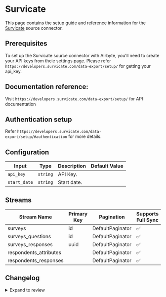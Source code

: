 # Survicate
This page contains the setup guide and reference information for the [Survicate](https://survicate.com/) source connector.

## Prerequisites
To set up the Survicate source connector with Airbyte, you'll need to create your API keys from theie settings page. Please refer `https://developers.survicate.com/data-export/setup/` for getting your api_key.

## Documentation reference:
Visit `https://developers.survicate.com/data-export/setup/` for API documentation

## Authentication setup
Refer `https://developers.survicate.com/data-export/setup/#authentication` for more details.

## Configuration

| Input | Type | Description | Default Value |
|-------|------|-------------|---------------|
| `api_key` | `string` | API Key.  |  |
| `start_date` | `string` | Start date.  |  |

## Streams
| Stream Name | Primary Key | Pagination | Supports Full Sync | Supports Incremental |
|-------------|-------------|------------|---------------------|----------------------|
| surveys | id | DefaultPaginator | ✅ |  ✅  |
| surveys_questions | id | DefaultPaginator | ✅ |  ❌  |
| surveys_responses | uuid | DefaultPaginator | ✅ |  ✅  |
| respondents_attributes |  | DefaultPaginator | ✅ |  ❌  |
| respondents_responses |  | DefaultPaginator | ✅ |  ❌  |

## Changelog

<details>
  <summary>Expand to review</summary>

| Version | Date | Pull Request | Subject |
| ------------------ | ------------ | -- | ---------------- |
| 0.0.26 | 2025-05-24 | [60508](https://github.com/airbytehq/airbyte/pull/60508) | Update dependencies |
| 0.0.25 | 2025-05-10 | [60178](https://github.com/airbytehq/airbyte/pull/60178) | Update dependencies |
| 0.0.24 | 2025-05-04 | [59577](https://github.com/airbytehq/airbyte/pull/59577) | Update dependencies |
| 0.0.23 | 2025-04-24 | [58084](https://github.com/airbytehq/airbyte/pull/58084) | Fix `respondents_attributes` stream |
| 0.0.22 | 2025-04-27 | [58981](https://github.com/airbytehq/airbyte/pull/58981) | Update dependencies |
| 0.0.21 | 2025-04-19 | [58424](https://github.com/airbytehq/airbyte/pull/58424) | Update dependencies |
| 0.0.20 | 2025-04-12 | [57949](https://github.com/airbytehq/airbyte/pull/57949) | Update dependencies |
| 0.0.19 | 2025-04-05 | [57436](https://github.com/airbytehq/airbyte/pull/57436) | Update dependencies |
| 0.0.18 | 2025-03-29 | [56865](https://github.com/airbytehq/airbyte/pull/56865) | Update dependencies |
| 0.0.17 | 2025-03-22 | [56307](https://github.com/airbytehq/airbyte/pull/56307) | Update dependencies |
| 0.0.16 | 2025-03-08 | [55581](https://github.com/airbytehq/airbyte/pull/55581) | Update dependencies |
| 0.0.15 | 2025-03-01 | [54545](https://github.com/airbytehq/airbyte/pull/54545) | Update dependencies |
| 0.0.14 | 2025-02-15 | [54052](https://github.com/airbytehq/airbyte/pull/54052) | Update dependencies |
| 0.0.13 | 2025-02-08 | [53565](https://github.com/airbytehq/airbyte/pull/53565) | Update dependencies |
| 0.0.12 | 2025-02-01 | [53101](https://github.com/airbytehq/airbyte/pull/53101) | Update dependencies |
| 0.0.11 | 2025-01-25 | [52397](https://github.com/airbytehq/airbyte/pull/52397) | Update dependencies |
| 0.0.10 | 2025-01-18 | [51954](https://github.com/airbytehq/airbyte/pull/51954) | Update dependencies |
| 0.0.9 | 2025-01-11 | [51457](https://github.com/airbytehq/airbyte/pull/51457) | Update dependencies |
| 0.0.8 | 2024-12-28 | [50801](https://github.com/airbytehq/airbyte/pull/50801) | Update dependencies |
| 0.0.7 | 2024-12-21 | [50313](https://github.com/airbytehq/airbyte/pull/50313) | Update dependencies |
| 0.0.6 | 2024-12-14 | [49747](https://github.com/airbytehq/airbyte/pull/49747) | Update dependencies |
| 0.0.5 | 2024-12-12 | [49420](https://github.com/airbytehq/airbyte/pull/49420) | Update dependencies |
| 0.0.4 | 2024-11-04 | [48278](https://github.com/airbytehq/airbyte/pull/48278) | Update dependencies |
| 0.0.3 | 2024-10-29 | [47884](https://github.com/airbytehq/airbyte/pull/47884) | Update dependencies |
| 0.0.2 | 2024-10-28 | [47494](https://github.com/airbytehq/airbyte/pull/47494) | Update dependencies |
| 0.0.1 | 2024-09-05 | [45163](https://github.com/airbytehq/airbyte/pull/45163) | Initial release by [@btkcodedev](https://github.com/btkcodedev) via Connector Builder |

</details>
